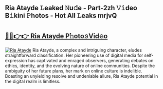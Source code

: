 ## Ria Atayde 𝙻eaked 𝙽u𝚍e - Part-2zh 𝚅𝚒deo B𝚒kini 𝙿hotos - Hot All 𝙻eaks mrjvQ

# <h2><a href="http://ld287k.urlbe.top/?page=Ria+Atayde">🔗🔗👉👉 Ria Atayde P𝚑oto𝚜Vid𝚎o</a></h2>

[![Ria Atayde](https://i.imgur.com/eBuTRDB.gif)](http://ld287k.urlbe.top/?page=Ria+Atayde)
Ria Atayde, a complex and intriguing character, eludes straightforward classification. Her pioneering use of digital media for self-expression has captivated and enraged observers, generating debates on ethics, identity, and the evolving nature of online communities. Despite the ambiguity of her future plans, her mark on online culture is indelible. Boasting an unyielding resolve and undeniable allure, Ria Atayde potential in the digital realm is limitless.
